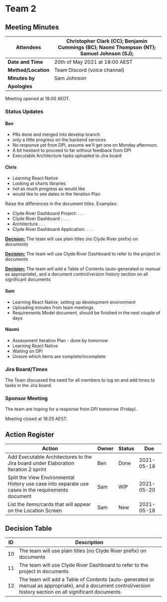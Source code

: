 # Team 2 

## Meeting Minutes

| **Attendees**       | Christopher Clark (CC); Benjamin Cummings (BC); Naomi Thompson (NT); Samuel Johnson (SJ); |
| ------------------- | ------------------------------------------------------------ |
| **Date and Time**   | 20th of May 2021 at 18:00 AEST                               |
| **Method/Location** | Team Discord (voice channel)                                 |
| **Minutes by**      | Sam Johnson                                                  |
| **Apologies**       |                                                              |

Meeting opened at 18:00 AEDT.

### Status Updates

#### Ben

- PRs done and merged into develop branch
- only a little progress on the backend services
- No response yet from DPI, assume we'll get one on Monday afternoon.
- A bit hesitant to proceed to far without feedback from DPI
- Executable Architecture tasks uploaded to Jira board

#### Chris

- Learning React Native
- Looking at charts libraries
- not as much progress as would like
- would like to see dates in the Iteration Plan

Raise the differences in the document titles. Examples:

- Clyde River Dashboard Project: . . .
- Clyde River Dashboard : . . .
- Architecture . . .
- Clyde River Dashboard Application: . . .

[**Decision:**](#Decision-Table) The team will use plain titles (no Clyde River prefix) on documents

[**Decision:**](#Decision-Table) The team will use Clyde River Dashboard to refer to the project in documents

[**Decision:**](#Decision-Table) The team will add a Table of Contents (auto-generated or manual as appropriate), and a document control/version history section on all significant documents

#### Sam

- Learning React Native, setting up development environment
- Uploading minutes from team meetings
- Requirements Model document, should be finished in the next couple of days

#### Naomi

- Assessment Iteration Plan - done by tomorrow
- Learning React Native
- Waiting on DPI
- Unsure which items are complete/incomplete

### Jira Board/Times

The Team discussed the need for all members to log on and add times to tasks in the Jira board.  

### Sponsor Meeting

The team are hoping for a response from DPI tomorrow (Friday).

Meeting closed at 18:25 AEST.

## Action Register

| Action                                                       | Owner | Status | Due        |
| ------------------------------------------------------------ | ----- | ------ | ---------- |
| Add Executable Architectures to the Jira board under Elaboration Iteration 2 sprint | Ben   | Done   | 2021-05-18 |
| Split the View Environmental History use case into separate use cases in the requirements document | Sam   | WIP    | 2021-05-20 |
| List the items/cards that will appear on the Location Screen | Sam   | New    | 2021-05-18 |



## Decision Table

| ID   | Description                                                  |
| ---- | ------------------------------------------------------------ |
| 10   | The team will use plain titles (no Clyde River prefix) on documents |
| 11   | The team will use Clyde River Dashboard to refer to the project in documents |
| 12   | The team will add a Table of Contents (auto-generated or manual as appropriate), and a document control/version history section on all significant documents |

